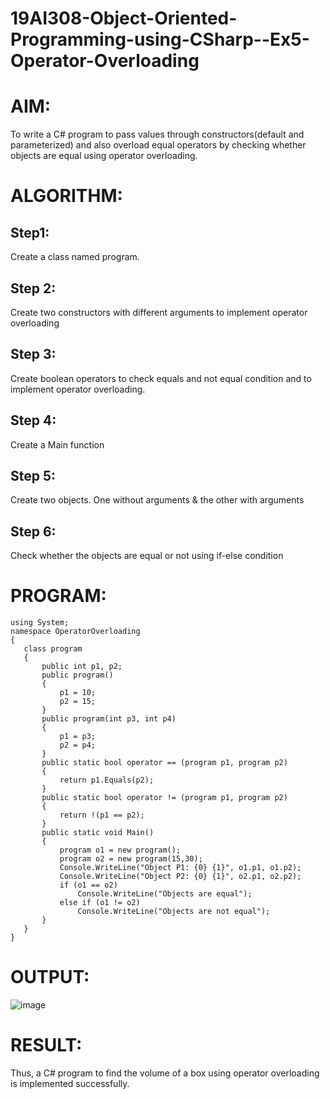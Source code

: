 # 19AI308-Object-Oriented-Programming-using-CSharp--Ex5-Operator-Overloading
# AIM:
To write a C# program to pass values through constructors(default and parameterized) and also overload equal operators by checking whether objects are equal using operator overloading. 
# ALGORITHM:
## Step1:
Create a class named program.
## Step 2:
Create two constructors with different arguments to implement operator overloading
## Step 3:
Create boolean operators to check equals and not equal condition and to implement operator overloading.
## Step 4:
Create a Main function
## Step 5:
Create two objects. One without arguments & the other with arguments
## Step 6:
Check whether the objects are equal or not using if-else condition
# PROGRAM:
```
using System;
namespace OperatorOverloading
{
   class program
   {
       public int p1, p2;
       public program()
       {
           p1 = 10;
           p2 = 15;
       }
       public program(int p3, int p4)
       {
           p1 = p3;
           p2 = p4;
       }
       public static bool operator == (program p1, program p2)
       {
           return p1.Equals(p2);
       }
       public static bool operator != (program p1, program p2)
       {
           return !(p1 == p2);
       }
       public static void Main()
       {
           program o1 = new program();
           program o2 = new program(15,30);
           Console.WriteLine("Object P1: {0} {1}", o1.p1, o1.p2);
           Console.WriteLine("Object P2: {0} {1}", o2.p1, o2.p2);
           if (o1 == o2)
               Console.WriteLine("Objects are equal");
           else if (o1 != o2)
               Console.WriteLine("Objects are not equal");
       }
   }
}
```
# OUTPUT:
![image](https://github.com/Aswini-J/19AI308-Object-Oriented-Programming-using-CSharp--Ex5-Operator-Overloading/assets/119389108/97731e0d-e955-448d-b25d-b47d52ab8a72)

# RESULT:
Thus, a C# program to find the volume of a box using operator overloading is implemented successfully.
